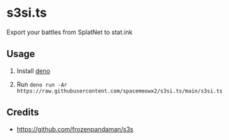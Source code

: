 # s3si.ts

Export your battles from SplatNet to stat.ink

## Usage

1. Install [deno](https://deno.land/)

2. Run
   `deno run -Ar https://raw.githubusercontent.com/spacemeowx2/s3si.ts/main/s3si.ts`

## Credits

- https://github.com/frozenpandaman/s3s

